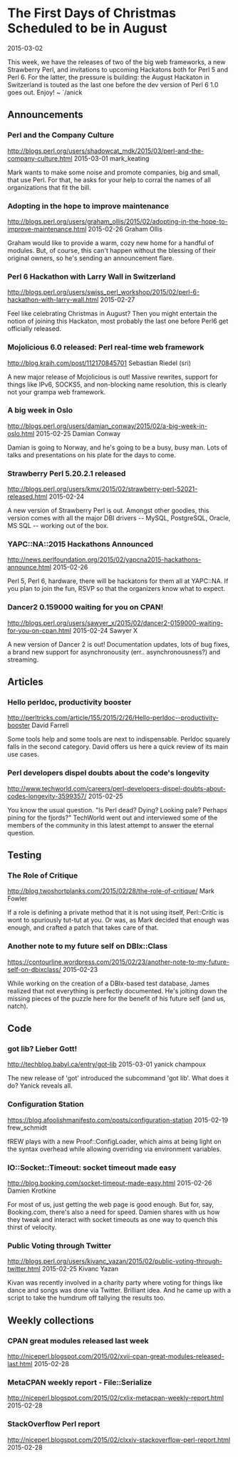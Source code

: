# The First Days of Christmas Scheduled to be in August
2015-03-02

This week, we have the releases of two of the big
web frameworks, a new Strawberry Perl, and
invitations to upcoming Hackatons both for Perl 5 and Perl 6.
For the latter, the pressure is building: the August Hackaton in
Switzerland is touted as the last one before the dev version of Perl 6 1.0
goes out. Enjoy! ~ `/anick

## Announcements

### Perl and the Company Culture
http://blogs.perl.org/users/shadowcat_mdk/2015/03/perl-and-the-company-culture.html
2015-03-01
mark_keating

Mark wants to make some noise and promote companies, big and small, that use
Perl. For that, he asks for your help to corral the names of all 
organizations that fit the bill.

### Adopting in the hope to improve maintenance
http://blogs.perl.org/users/graham_ollis/2015/02/adopting-in-the-hope-to-improve-maintenance.html
2015-02-26
Graham Ollis

Graham would like to provide a warm, cozy new home for a handful of modules.
But, of course, this can't happen without the blessing of their original
owners, so he's sending an announcement flare.


### Perl 6 Hackathon with Larry Wall in Switzerland
http://blogs.perl.org/users/swiss_perl_workshop/2015/02/perl-6-hackathon-with-larry-wall.html
2015-02-27

Feel like celebrating Christmas in August? Then you might entertain the notion
of joining this Hackaton, most probably the last one before Perl6 get
officially released.


### Mojolicious 6.0 released: Perl real-time web framework
http://blog.kraih.com/post/112170845701
Sebastian Riedel (sri)

A new major release of Mojolicious is out! Massive rewrites, support for 
things like IPv6, SOCKS5, and non-blocking name resolution, this is clearly
not your grampa web framework.



### A big week in Oslo
http://blogs.perl.org/users/damian_conway/2015/02/a-big-week-in-oslo.html
2015-02-25
Damian Conway

Damian is going to Norway, and he's going to be a busy, busy man. Lots of
talks and presentations on his plate for the days to come.

### Strawberry Perl 5.20.2.1 released
http://blogs.perl.org/users/kmx/2015/02/strawberry-perl-52021-released.html
2015-02-24

A new version of Strawberry Perl is out. Amongst other goodies, this 
version comes with all the major DBI drivers -- MySQL, PostgreSQL, Oracle, MS SQL -- working out of the box.

### YAPC::NA::2015 Hackathons Announced
http://news.perlfoundation.org/2015/02/yapcna2015-hackathons-announce.html
2015-02-26

Perl 5, Perl 6, hardware, there will be hackatons for them all at YAPC::NA.
If you plan to join the fun, RSVP so that the organizers know what to expect.



### Dancer2 0.159000 waiting for you on CPAN!
http://blogs.perl.org/users/sawyer_x/2015/02/dancer2-0159000-waiting-for-you-on-cpan.html
2015-02-24
Sawyer X

A new version of Dancer 2 is out! Documentation updates, lots of bug fixes, a
brand new support for asynchronousity (err.. asynchronousness?) and streaming.

## Articles

### Hello perldoc, productivity booster
http://perltricks.com/article/155/2015/2/26/Hello-perldoc--productivity-booster
David Farrell

Some tools help and some tools are next to indispensable. Perldoc squarely
falls in the second category. David offers us here a quick review of its main
use cases.




### Perl developers dispel doubts about the code's longevity
http://www.techworld.com/careers/perl-developers-dispel-doubts-about-codes-longevity-3599357/
2015-02-25

You know the usual question. "Is Perl dead? Dying? Looking pale? Perhaps
pining for the fjords?" TechWorld went out and interviewed some of the members
of the community in this latest attempt to answer the eternal question.


## Testing

###  The Role of Critique
http://blog.twoshortplanks.com/2015/02/28/the-role-of-critique/
Mark Fowler

If a role is defining a private method that it is not using itself, Perl::Critic
is wont to spuriously tut-tut at you. Or was, as Mark decided that enough was
enough, and crafted a patch that takes care of that.

### Another note to my future self on DBIx::Class
https://contourline.wordpress.com/2015/02/23/another-note-to-my-future-self-on-dbixclass/
2015-02-23

While working on the creation of a DBIx-based test database, 
James realized that not everything is perfectly documented.
He's jolting down the missing pieces of the puzzle here for the benefit
of his future self (and us, natch).



## Code

### got lib? Lieber Gott!
http://techblog.babyl.ca/entry/got-lib
2015-03-01
yanick champoux

The new release of 'got' introduced the subcommand 'got lib'. What does it do?
Yanick reveals all.

### Configuration Station
https://blog.afoolishmanifesto.com/posts/configuration-station
2015-02-19
frew_schmidt

fREW plays with a new Proof::ConfigLoader, which aims at being
light on the syntax overhead while allowing overriding via environment
variables.


###  IO::Socket::Timeout: socket timeout made easy
http://blog.booking.com/socket-timeout-made-easy.html
2015-02-26
Damien Krotkine

For most of us, just getting the web page is good enough. But for,
say, Booking.com, there's also a need for speed. Damien shares with us
how they tweak and interact with socket timeouts as one way to quench this
thirst of velocity.



### Public Voting through Twitter
http://blogs.perl.org/users/kivanc_yazan/2015/02/public-voting-through-twitter.html
2015-02-25
Kivanc Yazan

Kivan was recently involved in a charity party where voting for things like
dance and songs was done via
Twitter. Brilliant idea. And he came up with a script to take the humdrum
off tallying the results too.



## Weekly collections

### CPAN great modules released last week
http://niceperl.blogspot.com/2015/02/xvii-cpan-great-modules-released-last.html
2015-02-28


### MetaCPAN weekly report - File::Serialize
http://niceperl.blogspot.com/2015/02/cxlix-metacpan-weekly-report.html
2015-02-28


### StackOverflow Perl report
http://niceperl.blogspot.com/2015/02/clxxiv-stackoverflow-perl-report.html
2015-02-28

